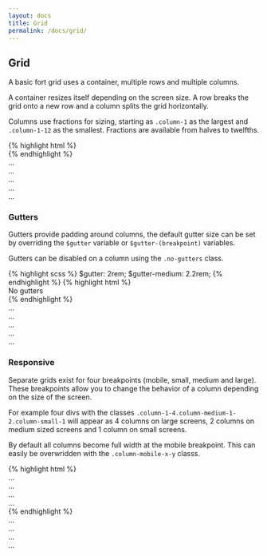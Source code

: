 ```yaml
---
layout: docs
title: Grid
permalink: /docs/grid/
---
```


<section id="grid">
    <div class="info column-1-2 column-small-1">
        <h2>Grid</h2>
        <p>A basic fort grid uses a container, multiple rows and multiple columns.</p>
        <p>A container resizes itself depending on the screen size. A row breaks the grid onto a new row and a column splits the grid horizontally.</p>
        <p>Columns use fractions for sizing, starting as <code>.column-1</code> as the largest and <code>.column-1-12</code> as the smallest. Fractions are available from halves to twelfths.</p>
    </div>
    <div class="code column-1-2 column-small-1">
{% highlight html %}
<div class="container">
    <div class="row">
        <div class="column-1-2"></div>
        <div class="column-1-4"></div>
        <div class="column-1-4"></div>
    </div>
    <div class="row">
        <div class="column-1-2"></div>
        <div class="column-1-2"></div>
    </div>
</div>
{% endhighlight %}
        <div class="container grid-demo">
            <div class="row">
                <div class="column-1-3"><div class="demo">...</div></div>
                <div class="column-1-3"><div class="demo">...</div></div>
                <div class="column-1-3"><div class="demo">...</div></div>
            </div>
            <div class="row">
                <div class="column-1-2"><div class="demo">...</div></div>
                <div class="column-1-2"><div class="demo">...</div></div>
            </div>
        </div>
    </div>
</section>

<section id="gutters">
    <div class="info column-1-2 column-small-1">
        <h3>Gutters</h3>
        <p>Gutters provide padding around columns, the default gutter size can be set by overriding the <code>$gutter</code> variable or <code>$gutter-(breakpoint)</code> variables.</p>
        <p>Gutters can be disabled on a column using the <code>.no-gutters</code> class.</p>
    </div>
    <div class="code column-1-2 column-small-1">
{% highlight scss %}
$gutter: 2rem;
$gutter-medium: 2.2rem;
{% endhighlight %}
{% highlight html %}
<div class="column-1 no-gutter">No gutters</div>
{% endhighlight %}
        <div class="container grid-demo">
            <div class="row">
                <div class="column-1-3 no-gutter"><div class="demo">...</div></div>
                <div class="column-1-3 no-gutter"><div class="demo">...</div></div>
                <div class="column-1-3 no-gutter"><div class="demo">...</div></div>
            </div>
            <div class="row">
                <div class="column-1-2 no-gutter"><div class="demo">...</div></div>
                <div class="column-1-2 no-gutter"><div class="demo">...</div></div>
            </div>
        </div>
    </div>
</section>

<section id="responsive">
    <div class="info column-1-2 column-small-1">
        <h3>Responsive</h3>
        <p>Separate grids exist for four breakpoints (mobile, small, medium and large). These breakpoints allow you to change the behavior of a column depending on the size of the screen.</p>
        <p>For example four divs with the classes <code>.column-1-4.column-medium-1-2.column-small-1</code> will appear as 4 columns on large screens, 2 columns on medium sized screens and 1 column on small screens.</p>
        <p>By default all columns become full width at the mobile breakpoint. This can easily be overwridden with the <code>.column-mobile-x-y</code> classs.</p>
    </div>
    <div class="code column-1-2 column-small-1">
{% highlight html %}
<div class="column-1-4 column-medium-1-2 column-small-1">...</div>
<div class="column-1-4 column-medium-1-2 column-small-1">...</div>
<div class="column-1-4 column-medium-1-2 column-small-1">...</div>
<div class="column-1-4 column-medium-1-2 column-small-1">...</div>
{% endhighlight %}
        <div class="container grid-demo">
            <div class="row">
                <div class="column-1-4 column-medium-1-2 column-small-1"><div class="demo">...</div></div>
                <div class="column-1-4 column-medium-1-2 column-small-1"><div class="demo">...</div></div>
                <div class="column-1-4 column-medium-1-2 column-small-1 column-mobile-1-2"><div class="demo">...</div></div>
                <div class="column-1-4 column-medium-1-2 column-small-1 column-mobile-1-2"><div class="demo">...</div></div>
            </div>
        </div>
    </div>
</section>
